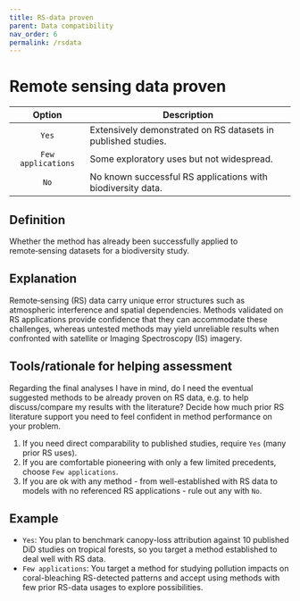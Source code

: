 ```yaml
---
title: RS-data proven
parent: Data compatibility
nav_order: 6
permalink: /rsdata
---
```


# Remote sensing data proven

|  **Option**        | **Description**            |
|:------------------:|----------------------------|
| `Yes` | Extensively demonstrated on RS datasets in published studies. | 
| `Few applications` | Some exploratory uses but not widespread. |
| `No` | No known successful RS applications with biodiversity data. |


## Definition
Whether the method has already been successfully applied to remote‑sensing datasets for a biodiversity study. 

## Explanation
Remote‑sensing (RS) data carry unique error structures such as atmospheric interference and spatial dependencies. Methods validated on RS applications provide confidence that they can accommodate these challenges, whereas untested methods may yield unreliable results when confronted with satellite or Imaging Spectroscopy (IS) imagery.

## Tools/rationale for helping assessment
Regarding the final analyses I have in mind, do I need the eventual suggested methods to be already proven on RS data, e.g. to help discuss/compare my results with the literature? Decide how much prior RS literature support you need to feel confident in method performance on your problem. 
1. If you need direct comparability to published studies, require `Yes` (many prior RS uses). 
2. If you are comfortable pioneering with only a few limited precedents, choose `Few applications`. 
3. If you are ok with any method - from well-established with RS data to models with no referenced RS applications - rule out any with `No`. 

## Example
- `Yes`: You plan to benchmark canopy-loss attribution against 10 published DiD studies on tropical forests, so you target a method established to deal well with RS data.
- `Few applications`: You target a method for studying pollution impacts on coral-bleaching RS-detected patterns and accept using methods with few prior RS-data usages to explore possibilities.
